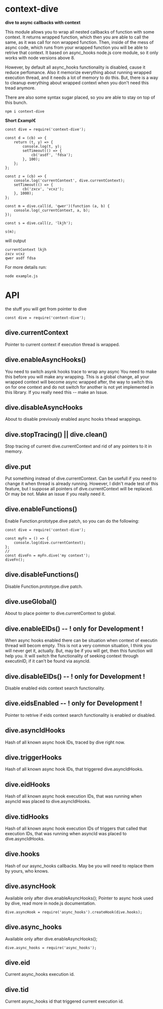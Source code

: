 # context-dive

**dive to async callbacks with context**

This module allows you to wrap all nested callbacks of function with some context. It returns wrapped function, which then you are able to call the same, as it was call for non wrapped function. Then, inside of the mess of async code, which runs from your wrapped function you will be able to retrive that context. It based on async_hooks node.js core module, so it only works with node versions above 8.

However, by default all async_hooks functionality is disabled, cause it reduce perfomance. Also it memorize everything about running wrapped execution thread, and it needs a lot of memory to do this. But, there is a way to cleanup everything about wrapped context when you don't need this tread anymore.

There are also some syntax sugar placed, so you are able to stay on top of this bunch.

```
npm i context-dive
```

**Short £xampl€**

```JS
const dive = require('context-dive');

const d = (cb) => {
	return (t, y) => {
		console.log(t, y);
		setTimeout(() => {
			cb('asdf', 'fdsa');
		}, 100);
	};
};

const z = (cb) => {
	console.log('currentContext', dive.currentContext);
	setTimeout(() => {
		cb('zxcv', 'vcxz');
	}, 1000);
};

const m = dive.call(d, 'qwer')(function (a, b) {
	console.log(_currentContext, a, b);
});

const s = dive.call(z, 'lkjh');

s(m);

```


will output


```
currentContext lkjh
zxcv vcxz
qwer asdf fdsa
```


For more details run:
```
node example.js
```


# API

the stuff you will get from pointer to dive

```JS
const dive = require('context-dive');
```

## dive.currentContext
Pointer to current context if execution thread is wrapped.

## dive.enableAsyncHooks()
You need to switch asynk hooks trace to wrap any async
You need to make this before you will make any wrapping.
This is a global change, all your wrapped context will become async wrapped after, the way to switch this on for one context and do not switch for another is not yet implemented in this library. If you really need this -- make an Issue.

## dive.disableAsyncHooks
About to disable previously enabled async hooks trhead wrappings.

## dive.stopTracing() || dive.clean()
Stop tracing of current dive.currentContext and rid of any pointers to it in memory.

## dive.put
Put something instead of dive.currentContext. Can be usefull if you need to change it when thread is already running. However, I didn't made test of this feature, but I suppose all pointers of dive.currentContext will be replaced. Or may be not. Make an issue if you really need it.

## dive.enableFunctions()
Enable Function.prototype.dive patch, so you can do the following:

```JS
const dive = require('context-dive');

const myFn = () => {
	console.log(dive.currentContext);
};
// 
const diveFn = myFn.dive('my context');
diveFn();
```

## dive.disableFunctions()
Disable Function.prototype.dive patch.

## dive.useGlobal()
About to place pointer to dive.currentContext to global.


## dive.enableEIDs() -- ! only for Development !
When async hooks enabled there can be situation when context of executin thread will becom empty. This is not a very common situation, I think you will never get it, actually. But, may be if you will get, then this function will help you. It will switch the functionality of seeking context through executinID, if it can't be found via asyncId.

## dive.disableEIDs() -- ! only for Development !
Disable enabled eids context search functionality.

## dive.eidsEnabled -- ! only for Development !
Pointer to retrive if eids context search functionality is enabled or disabled.

## dive.asyncIdHooks
Hash of all known async hook IDs, traced by dive right now.

## dive.triggerHooks
Hash of all known async hook IDs, that triggered dive.asyncIdHooks.

## dive.eidHooks
Hash of all known async hook execution IDs, that was running when asyncId was placed to dive.asyncIdHooks.

## dive.tidHooks
Hash of all known async hook execution IDs of triggers that called that execution IDs, that was running when asyncId was placed to dive.asyncIdHooks.

## dive.hooks
Hash of our async_hooks callbacks. May be you will need to replace them by yours, who knows.

## dive.asyncHook
Available only after dive.enableAsyncHooks();
Pointer to async hook used by dive, read more in node.js documentation.

```JS
dive.asyncHook = require('async_hooks').createHook(dive.hooks);
```

## dive.async_hooks
Available only after dive.enableAsyncHooks();

```JS
dive.async_hooks = require('async_hooks');
```

## dive.eid
Current async_hooks execution id.

## dive.tid
Current async_hooks id that triggered current execution id.


